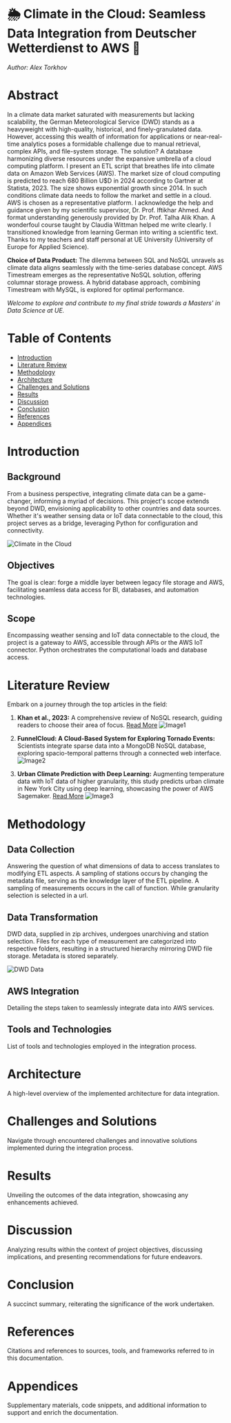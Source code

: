 
# 🌦️ **Climate in the Cloud: Seamless Data Integration from Deutscher Wetterdienst to AWS** 🚀
*Author: Alex Torkhov*


# Abstract

   In a climate data market saturated with measurements but lacking scalability, the German Meteorological Service (DWD) stands as a heavyweight with high-quality, historical, and finely-granulated data. However, accessing this wealth of information for applications or near-real-time analytics poses a formidable challenge due to manual retrieval, complex APIs, and file-system storage. The solution? A database harmonizing diverse resources under the expansive umbrella of a cloud computing platform. I present an ETL script that breathes life into climate data on Amazon Web Services (AWS).
   The market size of cloud computing is predicted to reach 680 Billion U$D in 2024 according to Gartner at Statista, 2023. The size shows exponential growth since 2014. In such conditions climate data needs to follow the market and settle in a cloud. AWS is chosen as a representative platform. 
   I acknowledge the help and guidance given by my scientific supervisor, Dr. Prof. Iftikhar Ahmed. And format understanding generously provided by Dr. Prof. Talha Alik Khan. A wonderfoul course taught by Claudia Wittman helped me write clearly. I transitioned knowledge from learning German into writing a scientific text. Thanks to my teachers and staff personal at UE University (University of Europe for Applied Science).

**Choice of Data Product:** The dilemma between SQL and NoSQL unravels as climate data aligns seamlessly with the time-series database concept.    AWS Timestream emerges as the representative NoSQL solution, offering columnar storage prowess. A hybrid database approach, combining Timestream with MySQL, is explored for optimal performance.

*Welcome to explore and contribute to my final stride towards a Masters' in Data Science at UE.*

# Table of Contents
- [Introduction](#introduction)
- [Literature Review](#literature-review)
- [Methodology](#methodology)
- [Architecture](#architecture)
- [Challenges and Solutions](#challenges-and-solutions)
- [Results](#results)
- [Discussion](#discussion)
- [Conclusion](#conclusion)
- [References](#references)
- [Appendices](#appendices)

# Introduction

## Background
From a business perspective, integrating climate data can be a game-changer, informing a myriad of decisions. This project's scope extends beyond DWD, envisioning applicability to other countries and data sources. Whether it's weather sensing data or IoT data connectable to the cloud, this project serves as a bridge, leveraging Python for configuration and connectivity.

![Climate in the Cloud](https://github.com/Daetha/Climate_in_the_Cloud/assets/72041798/9459a021-d6fa-420d-aa50-042da6109c82)

## Objectives
The goal is clear: forge a middle layer between legacy file storage and AWS, facilitating seamless data access for BI, databases, and automation technologies.

## Scope
Encompassing weather sensing and IoT data connectable to the cloud, the project is a gateway to AWS, accessible through APIs or the AWS IoT connector. Python orchestrates the computational loads and database access.

# Literature Review
Embark on a journey through the top articles in the field:

1. **Khan et al., 2023:** A comprehensive review of NoSQL research, guiding readers to choose their area of focus.
   [Read More](https://doi.org/10.1080/17538947.2017.1279235)
   ![Image1](https://github.com/Daetha/Climate_in_the_Cloud/assets/72041798/0e339fef-b3ac-431e-a606-b2d63fe62656)

2. **FunnelCloud: A Cloud-Based System for Exploring Tornado Events:** Scientists integrate sparse data into a MongoDB NoSQL database, exploring spacio-temporal patterns through a connected web interface.
   ![Image2](https://github.com/Daetha/Climate_in_the_Cloud/assets/72041798/5bacfcf5-ebff-4ef0-bf89-c1d513476a8e)

3. **Urban Climate Prediction with Deep Learning:** Augmenting temperature data with IoT data of higher granularity, this study predicts urban climate in New York City using deep learning, showcasing the power of AWS Sagemaker.
   [Read More](https://doi.org/10.1080/17538947.2017.1279235)
   ![Image3](https://github.com/Daetha/Climate_in_the_Cloud/assets/72041798/d21aadb2-2a65-44a9-ba44-1155b5f6cad7)

# Methodology

## Data Collection
Answering the question of what dimensions of data to access translates to modifying ETL aspects. A sampling of stations occurs by changing the metadata file, serving as the knowledge layer of the ETL pipeline. A sampling of measurements occurs in the call of function. While granularity selection is selected in a url. 

## Data Transformation
DWD data, supplied in zip archives, undergoes unarchiving and station selection. Files for each type of measurement are categorized into respective folders, resulting in a structured hierarchy mirroring DWD file storage. Metadata is stored separately.

![DWD Data](https://opendata.dwd.de/climate_environment/CDC/observations_germany/climate/hourly/![image](https://github.com/Daetha/Climate_in_the_Cloud/assets/72041798/19e2aa77-73fc-4bb0-a04a-f8eacfc2cd0a))

## AWS Integration
Detailing the steps taken to seamlessly integrate data into AWS services.

## Tools and Technologies
List of tools and technologies employed in the integration process.

# Architecture
A high-level overview of the implemented architecture for data integration.

# Challenges and Solutions
Navigate through encountered challenges and innovative solutions implemented during the integration process.

# Results
Unveiling the outcomes of the data integration, showcasing any enhancements achieved.

# Discussion
Analyzing results within the context of project objectives, discussing implications, and presenting recommendations for future endeavors.

# Conclusion
A succinct summary, reiterating the significance of the work undertaken.

# References
Citations and references to sources, tools, and frameworks referred to in this documentation.

# Appendices
Supplementary materials, code snippets, and additional information to support and enrich the documentation.
